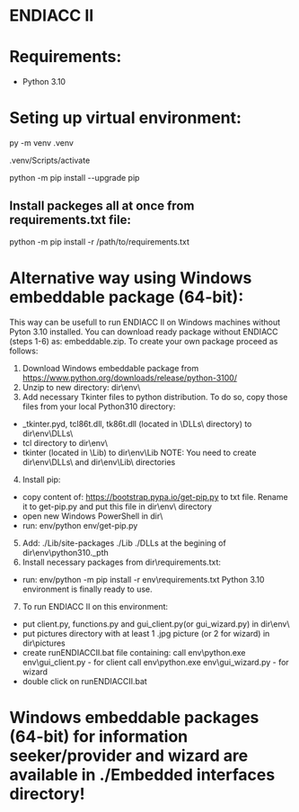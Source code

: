 # ENDIACC II

# Requirements:
- Python 3.10

# Seting up virtual environment:
py -m venv .venv

.venv/Scripts/activate

python -m pip install --upgrade pip

## Install packeges all at once from requirements.txt file:
python -m pip install -r /path/to/requirements.txt


# Alternative way using Windows embeddable package (64-bit):
This way can be usefull to run ENDIACC II on Windows machines without Pyton 3.10 installed.
You can download ready package without ENDIACC (steps 1-6) as: embeddable.zip.
To create your own package proceed as follows:
1. Download Windows embeddable package from https://www.python.org/downloads/release/python-3100/
2. Unzip to new directory: dir\env\
3. Add necessary Tkinter files to python distribution. To do so, copy those files from your local Python310 directory:
- _tkinter.pyd, tcl86t.dll, tk86t.dll (located in \DLLs\ directory) to dir\env\DLLs\
- tcl directory to dir\env\
- tkinter (located in \Lib\) to dir\env\Lib
NOTE: You need to create dir\env\DLLs\ and dir\env\Lib\ directories
4. Install pip:
- copy content of: https://bootstrap.pypa.io/get-pip.py to txt file. Rename it to get-pip.py and put this file in dir\env\ directory
- open new Windows PowerShell in dir\
- run: env/python env/get-pip.py
5. Add: 
./Lib/site-packages
./Lib
./DLLs
at the begining of dir\env\python310._pth
6. Install necessary packages from dir\requirements.txt:
- run: env/python -m pip install -r env\requirements.txt
Python 3.10 environment is finally ready to use.
7. To run ENDIACC II on this environment:
- put client.py, functions.py and gui_client.py(or gui_wizard.py) in dir\env\
- put pictures directory with at least 1 .jpg picture (or 2 for wizard) in dir\pictures
- create runENDIACCII.bat file containing:
call env\python.exe env\gui_client.py  - for client
call env\python.exe env\gui_wizard.py  - for wizard
- double click on runENDIACCII.bat

# Windows embeddable packages (64-bit) for information seeker/provider and wizard are available in ./Embedded interfaces directory!